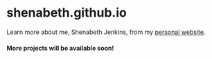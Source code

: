 # shenabeth.github.io
Learn more about me, Shenabeth Jenkins, from my [personal website](https://shenabeth.github.io).

#### More projects will be available soon!

